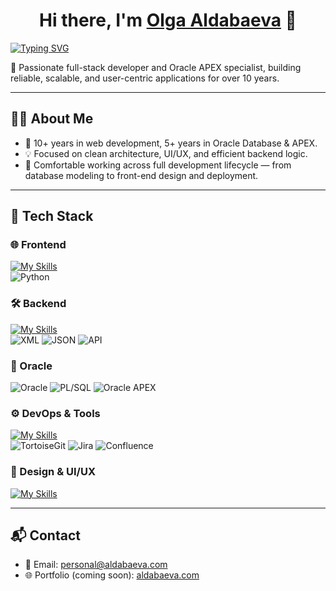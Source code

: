 <h1 align="center">Hi there, I'm <a href="#" target="_blank">Olga Aldabaeva</a> 👋</h1>

[![Typing SVG](https://readme-typing-svg.demolab.com?font=Fira+Code&size=24&pause=1000&color=F7C049&center=true&vCenter=true&width=800&lines=Web+Developer+%7C+Oracle+DB+%26+APEX+Expert+%7C+UI%2FUX;10%2B+Years+in+Web+Dev;5%2B+Years+in+Oracle+Database+%26+APEX)](https://git.io/typing-svg)


🚀 Passionate full-stack developer and Oracle APEX specialist, building reliable, scalable, and user-centric applications for over 10 years.

---

## 👩‍💻 About Me

- 💼 10+ years in web development, 5+ years in Oracle Database & APEX.
- 💡 Focused on clean architecture, UI/UX, and efficient backend logic.
- 🎯 Comfortable working across full development lifecycle — from database modeling to front-end design and deployment.

---

## 🧰 Tech Stack

### 🌐 Frontend
[![My Skills](https://skillicons.dev/icons?i=html,css,js,php,nodejs&perline=10)](https://skillicons.dev)\
![Python](https://img.shields.io/badge/Python-3776AB?logo=python&logoColor=white&style=for-the-badge)

### 🛠️ Backend
[![My Skills](https://skillicons.dev/icons?i=mysql&perline=10)](https://skillicons.dev)\
![XML](https://img.shields.io/badge/XML-ff6600?logo=html5&logoColor=white&style=for-the-badge)
![JSON](https://img.shields.io/badge/JSON-292929?logo=json&logoColor=white&style=for-the-badge)
![API](https://img.shields.io/badge/API-0052CC?logo=swagger&logoColor=white&style=for-the-badge)

### 🧱 Oracle
![Oracle](https://img.shields.io/badge/Oracle%20Database-F80000?logo=oracle&logoColor=white&style=for-the-badge)
![PL/SQL](https://img.shields.io/badge/PL%2FSQL-F80000?logo=oracle&logoColor=white&style=for-the-badge)
![Oracle APEX](https://img.shields.io/badge/Oracle%20APEX-336791?logo=apacherocketmq&logoColor=white&style=for-the-badge)

### ⚙️ DevOps & Tools
[![My Skills](https://skillicons.dev/icons?i=git,github,gitlab,docker,postman&perline=10)](https://skillicons.dev)\
![TortoiseGit](https://img.shields.io/badge/TortoiseGit-2C2C2C?logo=git&logoColor=white&style=for-the-badge)
![Jira](https://img.shields.io/badge/Jira-0052CC?logo=jira&logoColor=white&style=for-the-badge)
![Confluence](https://img.shields.io/badge/Confluence-172B4D?logo=confluence&logoColor=white&style=for-the-badge)

### 🎨 Design & UI/UX
[![My Skills](https://skillicons.dev/icons?i=figma&perline=10)](https://skillicons.dev)


---

## 📬 Contact

- 📧 Email: [personal@aldabaeva.com](mailto:personal@aldabaeva.com)
- 🌐 Portfolio (coming soon): [aldabaeva.com](https://aldabaeva.com)
